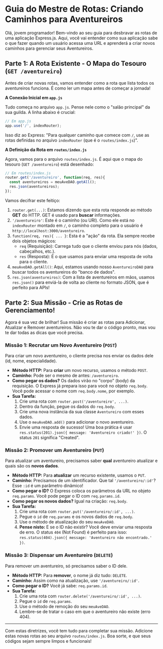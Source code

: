 # Guia do Mestre de Rotas: Criando Caminhos para Aventureiros

Olá, jovem programador! Bem-vindo ao seu guia para desbravar as rotas de uma aplicação Express.js. Aqui, você vai entender como sua aplicação sabe o que fazer quando um usuário acessa uma URL e aprenderá a criar novos caminhos para gerenciar seus Aventureiros.

## Parte 1: A Rota Existente - O Mapa do Tesouro (`GET /aventureiro`)

Antes de criar novas rotas, vamos entender como a rota que lista todos os aventureiros funciona. É como ler um mapa antes de começar a jornada!

**A Conexão Inicial em `app.js`**

Tudo começa no arquivo `app.js`. Pense nele como o "salão principal" da sua guilda. A linha abaixo é crucial:

```javascript
// Em app.js
app.use('/', indexRouter);
```

Isso diz ao Express: "Para qualquer caminho que comece com `/`, use as rotas definidas no arquivo `indexRouter` (que é o `routes/index.js`)".

**A Definição da Rota em `routes/index.js`**

Agora, vamos para o arquivo `routes/index.js`. É aqui que o mapa do tesouro (`GET /aventureiro`) está desenhado:

```javascript
// Em routes/index.js
router.get('/aventureiro', function(req, res){
  const aventureiros = meuAveDAO.getAll();
  res.json(aventureiros);
});
```

Vamos decifrar este feitiço:

1.  `router.get(...)`: Estamos dizendo que esta rota responde ao método **GET** do HTTP. GET é usado para **buscar** informações.
2.  `'/aventureiro'`: Este é o caminho (ou URI). Como ele está no `indexRouter` montado em `/`, o caminho completo para o usuário é `http://localhost:3000/aventureiro`.
3.  `function(req, res){ ... }`: Esta é a "ação" da rota. Ela sempre recebe dois objetos mágicos:
    *   `req` (Requisição): Carrega tudo que o cliente enviou para nós (dados, cabeçalhos, etc.).
    *   `res` (Resposta): É o que usamos para enviar uma resposta de volta para o cliente.
4.  `meuAveDAO.getAll()`: Aqui, estamos usando nosso `AventureiroDAO` para buscar todos os aventureiros do "banco de dados".
5.  `res.json(aventureiros)`: Com a lista de aventureiros em mãos, usamos `res.json()` para enviá-la de volta ao cliente no formato JSON, que é perfeito para APIs!

## Parte 2: Sua Missão - Crie as Rotas de Gerenciamento!

Agora é sua vez de brilhar! Sua missão é criar as rotas para Adicionar, Atualizar e Remover aventureiros. Não vou te dar o código pronto, mas vou te dar todas as dicas que você precisa.

### Missão 1: Recrutar um Novo Aventureiro (`POST`)

Para criar um novo aventureiro, o cliente precisa nos enviar os dados dele (id, nome, especialidade).

-   **Método HTTP:** Para **criar** um novo recurso, usamos o método `POST`.
-   **Caminho:** Pode ser o mesmo de antes: `/aventureiro`.
-   **Como pegar os dados?** Os dados virão no "corpo" (body) da requisição. O Express já prepara isso para você no objeto `req.body`. Você pode acessar o nome com `req.body.nome`, por exemplo.
-   **Sua Tarefa:**
    1.  Crie uma rota com `router.post('/aventureiro', ...)`.
    2.  Dentro da função, pegue os dados do `req.body`.
    3.  Crie uma nova instância da sua classe `Aventureiro` com esses dados.
    4.  Use o `meuAveDAO.add()` para adicionar o novo aventureiro.
    5.  Envie uma resposta de sucesso! Uma boa prática é usar `res.status(201).json({ message: 'Aventureiro criado!' })`. O status `201` significa "Created".

### Missão 2: Promover um Aventureiro (`PUT`)

Para atualizar um aventureiro, precisamos saber **qual** aventureiro atualizar e quais são os **novos dados**.

-   **Método HTTP:** Para **atualizar** um recurso existente, usamos o `PUT`.
-   **Caminho:** Precisamos de um identificador. Que tal `'/aventureiro/:id'`? Esse `:id` é um parâmetro dinâmico!
-   **Como pegar o ID?** O Express coloca os parâmetros da URL no objeto `req.params`. Você pode pegar o ID com `req.params.id`.
-   **Como pegar os novos dados?** Igual na criação: `req.body`.
-   **Sua Tarefa:**
    1.  Crie uma rota com `router.put('/aventureiro/:id', ...)`.
    2.  Pegue o `id` de `req.params` e os novos dados de `req.body`.
    3.  Use o método de atualização do seu `meuAveDAO`.
    4.  **Pense nisto:** E se o ID não existir? Você deve enviar uma resposta de erro. O status `404` (Not Found) é perfeito para isso: `res.status(404).json({ message: 'Aventureiro não encontrado.' })`.

### Missão 3: Dispensar um Aventureiro (`DELETE`)

Para remover um aventureiro, só precisamos saber o ID dele.

-   **Método HTTP:** Para **remover**, o nome já diz tudo: `DELETE`.
-   **Caminho:** Assim como na atualização, use `'/aventureiro/:id'`.
-   **Como pegar o ID?** Você já sabe: `req.params.id`.
-   **Sua Tarefa:**
    1.  Crie uma rota com `router.delete('/aventureiro/:id', ...)`.
    2.  Pegue o `id` de `req.params`.
    3.  Use o método de remoção do seu `meuAveDAO`.
    4.  Lembre-se de tratar o caso em que o aventureiro não existe (erro 404).

---

Com estas diretrizes, você tem tudo para completar sua missão. Adicione estas novas rotas ao seu arquivo `routes/index.js`. Boa sorte, e que seus códigos sejam sempre limpos e funcionais!
